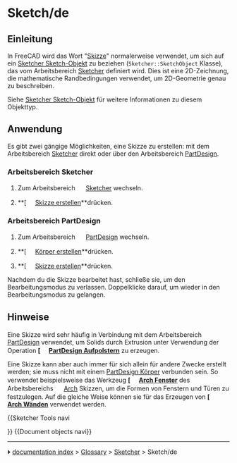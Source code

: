 # Sketch/de
## Einleitung




In FreeCAD wird das Wort \"[Skizze](Sketch/de.md)\" normalerweise verwendet, um sich auf ein [Sketcher Sketch-Objekt](Sketcher_SketchObject/de.md) zu beziehen (`Sketcher::SketchObject` Klasse), das vom Arbeitsbereich [Sketcher](Sketcher_Workbench/de.md) definiert wird. Dies ist eine 2D-Zeichnung, die mathematische Randbedingungen verwendet, um 2D-Geometrie genau zu beschreiben.

Siehe [Sketcher Sketch-Objekt](Sketcher_SketchObject/de.md) für weitere Informationen zu diesem Objekttyp.

## Anwendung

Es gibt zwei gängige Möglichkeiten, eine Skizze zu erstellen: mit dem Arbeitsbereich [Sketcher](Sketcher_Workbench/de.md) direkt oder über den Arbeitsbereich [PartDesign](PartDesign_Workbench/de.md).

### Arbeitsbereich Sketcher 

1.  Zum Arbeitsbereich <img alt="" src=images/Workbench_Sketcher.svg  style="width:16px;"> [Sketcher](Sketcher_Workbench/de.md) wechseln.

2.  
    **[<img src=images/Sketcher_NewSketch.svg style="width:16px"> [Skizze erstellen](Sketcher_NewSketch/de.md)**drücken.

### Arbeitsbereich PartDesign 

1.  Zum Arbeitsbereich <img alt="" src=images/Workbench_PartDesign.svg  style="width:16px;"> [PartDesign](PartDesign_Workbench/de.md) wechseln.

2.  
    **[<img src=images/PartDesign_Body.svg style="width:16px"> [Körper erstellen](PartDesign_Body/de.md)**drücken.

3.  
    **[<img src=images/PartDesign_NewSketch.svg style="width:16px"> [Skizze erstellen](PartDesign_NewSketch/de.md)**drücken.

Nachdem du die Skizze bearbeitet hast, schließe sie, um den Bearbeitungsmodus zu verlassen. Doppelklicke darauf, um wieder in den Bearbeitungsmodus zu gelangen.

## Hinweise

Eine Skizze wird sehr häufig in Verbindung mit dem Arbeitsbereich <img alt="" src=images/Workbench_PartDesign.svg  style="width:16px;"> [PartDesign](PartDesign_Workbench/de.md) verwendet, um Solids durch Extrusion unter Verwendung der Operation **[<img src=images/PartDesign_Pad.svg style="width:16px"> [PartDesign Aufpolstern](PartDesign_Pad/de.md)** zu erzeugen.

Eine Skizze kann aber auch immer für sich allein für andere Zwecke erstellt werden; sie muss nicht mit einem [PartDesign Körper](PartDesign_Body/de.md) verbunden sein. So verwendet beispielsweise das Werkzeug **[<img src=images/Arch_Window.svg style="width:16px"> [Arch Fenster](Arch_Window/de.md)** des Arbeitsbereichs <img alt="" src=images/Workbench_Arch.svg  style="width:16px;"> [Arch](Arch_Workbench/de.md) Skizzen, um die Formen von Fenstern und Türen zu festzulegen. Auf die gleiche Weise können sie für das Erzeugen von **[<img src=images/Arch_Wall.svg style="width:16px"> [Arch Wänden](Arch_Wall/de.md)** verwendet werden.


{{Sketcher Tools navi

}} {{Document objects navi}}



---
⏵ [documentation index](../README.md) > [Glossary](Category_Glossary.md) > [Sketcher](Category_Sketcher.md) > Sketch/de
